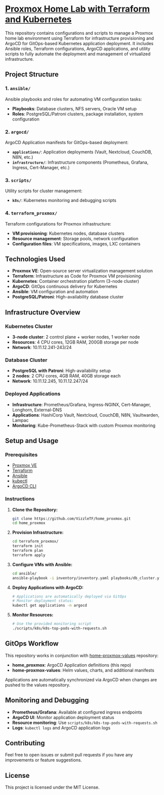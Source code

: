 # [Proxmox Home Lab with Terraform and Kubernetes](https://github.com/VizzleTF/home_proxmox)

This repository contains configurations and scripts to manage a Proxmox home lab environment using Terraform for infrastructure provisioning and ArgoCD for GitOps-based Kubernetes application deployment. It includes Ansible roles, Terraform configurations, ArgoCD applications, and utility scripts to fully automate the deployment and management of virtualized infrastructure.

## Project Structure

### 1. `ansible/`
Ansible playbooks and roles for automating VM configuration tasks:
- **Playbooks**: Database clusters, NFS servers, Oracle VM setup
- **Roles**: PostgreSQL/Patroni clusters, package installation, system configuration

### 2. `argocd/`
ArgoCD Application manifests for GitOps-based deployment:
- **`applications/`**: Application deployments (Vault, Nextcloud, CouchDB, N8N, etc.)
- **`infrastructure/`**: Infrastructure components (Prometheus, Grafana, Ingress, Cert-Manager, etc.)

### 3. `scripts/`
Utility scripts for cluster management:
- **`k8s/`**: Kubernetes monitoring and debugging scripts

### 4. `terraform_proxmox/`
Terraform configurations for Proxmox infrastructure:
- **VM provisioning**: Kubernetes nodes, database clusters
- **Resource management**: Storage pools, network configuration
- **Configuration files**: VM specifications, images, LXC containers

## Technologies Used
- **Proxmox VE**: Open-source server virtualization management solution
- **Terraform**: Infrastructure as Code for Proxmox VM provisioning
- **Kubernetes**: Container orchestration platform (3-node cluster)
- **ArgoCD**: GitOps continuous delivery for Kubernetes
- **Ansible**: VM configuration and automation
- **PostgreSQL/Patroni**: High-availability database cluster

## Infrastructure Overview

### Kubernetes Cluster
- **3-node cluster**: 2 control plane + worker nodes, 1 worker node
- **Resources**: 4 CPU cores, 12GB RAM, 200GB storage per node
- **Network**: 10.11.12.241-243/24

### Database Cluster
- **PostgreSQL with Patroni**: High-availability setup
- **2 nodes**: 2 CPU cores, 4GB RAM, 40GB storage each
- **Network**: 10.11.12.245, 10.11.12.247/24

### Deployed Applications
- **Infrastructure**: Prometheus/Grafana, Ingress-NGINX, Cert-Manager, Longhorn, External-DNS
- **Applications**: HashiCorp Vault, Nextcloud, CouchDB, N8N, Vaultwarden, Lampac
- **Monitoring**: Kube-Prometheus-Stack with custom Proxmox monitoring

## Setup and Usage

### Prerequisites
- [Proxmox VE](https://www.proxmox.com/en/proxmox-ve)
- [Terraform](https://www.terraform.io/)
- [Ansible](https://docs.ansible.com/ansible/latest/installation_guide/intro_installation.html)
- [kubectl](https://kubernetes.io/docs/tasks/tools/)
- [ArgoCD CLI](https://argo-cd.readthedocs.io/en/stable/cli_installation/)

### Instructions

1. **Clone the Repository:**
    ```bash
    git clone https://github.com/VizzleTF/home_proxmox.git
    cd home_proxmox
    ```

2. **Provision Infrastructure:**
   ```bash
   cd terraform_proxmox/
   terraform init
   terraform plan
   terraform apply
   ```

3. **Configure VMs with Ansible:**
   ```bash
   cd ansible/
   ansible-playbook -i inventory/inventory.yaml playbooks/db_cluster.yaml
   ```

4. **Deploy Applications with ArgoCD:**
   ```bash
   # Applications are automatically deployed via GitOps
   # Monitor deployment status:
   kubectl get applications -n argocd
   ```

5. **Monitor Resources:**
   ```bash
   # Use the provided monitoring script
   ./scripts/k8s/k8s-top-pods-with-requests.sh
   ```

## GitOps Workflow

This repository works in conjunction with [home-proxmox-values](https://github.com/VizzleTF/home-proxmox-values) repository:
- **home_proxmox**: ArgoCD Application definitions (this repo)
- **home-proxmox-values**: Helm values, charts, and additional manifests

Applications are automatically synchronized via ArgoCD when changes are pushed to the values repository.

## Monitoring and Debugging

- **Prometheus/Grafana**: Available at configured ingress endpoints
- **ArgoCD UI**: Monitor application deployment status
- **Resource monitoring**: Use `scripts/k8s/k8s-top-pods-with-requests.sh`
- **Logs**: `kubectl logs` and ArgoCD application logs

## Contributing
Feel free to open issues or submit pull requests if you have any improvements or feature suggestions.

## License
This project is licensed under the MIT License.